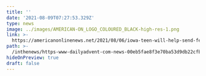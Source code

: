 ```yaml
---
title: ''
date: '2021-08-09T07:27:53.329Z'
type: news
image: ../images/AMERICAN-ON_LOGO_COLOURED_BLACK-high-res-1.png
link: >-
  https://americanonlinenews.net/2021/08/06/iowa-teen-will-help-send-feminine-hygiene-products-to-kenya/ 
path: >-
  /inthenews/https-www-dailyadvent-com-news-00eb5fae8f3e70ba53d9db22cfbe2bc7-central-iowa-teen-to-help-send-feminine-hygiene-products-to-kenya
hideOnPreview: true
draft: false
---
```

